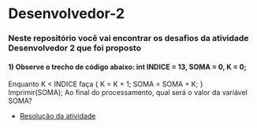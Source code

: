 # Desenvolvedor-2

### Neste repositório você vai encontrar os desafios da atividade Desenvolvedor 2 que foi proposto

#### 1) Observe o trecho de código abaixo: int INDICE = 13, SOMA = 0, K = 0;
Enquanto K < INDICE faça { K = K + 1; SOMA = SOMA + K; }
Imprimir(SOMA);
Ao final do processamento, qual será o valor da variável SOMA?

- [Resolução da atividade](https://github.com/talessgomes/Desenvolvedor-2/tree/main/ex01)
